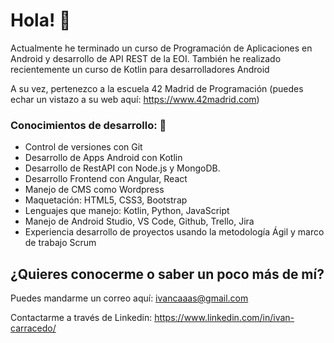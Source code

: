 # Hola! 👋

Actualmente he terminado un curso de Programación de Aplicaciones en Android y desarrollo de API REST de la EOI. También he realizado recientemente un curso de Kotlin para desarrolladores Android

A su vez, pertenezco a la escuela 42 Madrid de Programación (puedes echar un vistazo a su web aquí: https://www.42madrid.com)

### Conocimientos de desarrollo: 🔭

- Control de versiones con Git
- Desarrollo de Apps Android con Kotlin
- Desarrollo de RestAPI con Node.js y MongoDB.
- Desarrollo Frontend con Angular, React
- Manejo de CMS como Wordpress
- Maquetación: HTML5, CSS3, Bootstrap
- Lenguajes que manejo: Kotlin, Python, JavaScript
- Manejo de Android Studio, VS Code, Github, Trello, Jira
- Experiencia desarrollo de proyectos usando la metodología Ágil y marco de trabajo Scrum

## ¿Quieres conocerme o saber un poco más de mí?

Puedes mandarme un correo aquí: ivancaaas@gmail.com

Contactarme a través de Linkedin: https://www.linkedin.com/in/ivan-carracedo/
